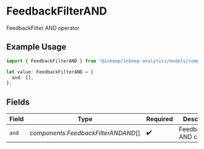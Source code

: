 # FeedbackFilterAND

FeedbackFilter AND operator

## Example Usage

```typescript
import { FeedbackFilterAND } from "@inkeep/inkeep-analytics/models/components";

let value: FeedbackFilterAND = {
  and: [],
};
```

## Fields

| Field                               | Type                                | Required                            | Description                         |
| ----------------------------------- | ----------------------------------- | ----------------------------------- | ----------------------------------- |
| `and`                               | *components.FeedbackFilterANDAND*[] | :heavy_check_mark:                  | FeedbackFilter AND condition        |